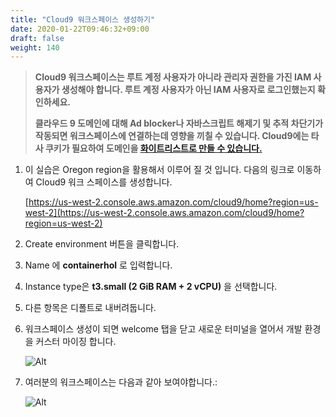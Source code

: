 ```yaml
---
title: "Cloud9 워크스페이스 생성하기"
date: 2020-01-22T09:46:32+09:00
draft: false
weight: 140
---
```


> **Cloud9 워크스페이스는 루트 계정 사용자가 아니라 관리자 권한을 가진 IAM 사용자가 생성해야 합니다. 루트 계정 사용자가 아닌 IAM 사용자로 로그인했는지 확인하세요.**
>
> **클라우드 9 도메인에 대해 Ad blocker나 자바스크립트 해제기 및 추적 차단기가 작동되면 워크스페이스에 연결하는데 영향을 끼칠 수 있습니다. Cloud9에는 타사 쿠키가 필요하여 도메인을 [화이트리스트로 만들 수 있습니다.](https://docs.aws.amazon.com/cloud9/latest/user-guide/troubleshooting.html#troubleshooting-env-loading)**

1. 이 실습은 Oregon region을 활용해서 이루어 질 것 입니다. 다음의 링크로 이동하여 Cloud9 워크 스페이스를 생성합니다.

    [https://us-west-2.console.aws.amazon.com/cloud9/home?region=us-west-2](https://us-west-2.console.aws.amazon.com/cloud9/home?region=us-west-2)

2. Create environment 버튼을 클릭합니다.
3. Name 에 **containerhol** 로 입력합니다. 
4. Instance type은 **t3.small (2 GiB RAM + 2 vCPU)** 을 선택합니다.
5. 다른 항목은 디폴트로 내버려둡니다.
6. 워크스페이스 생성이 되면 welcome 탭을 닫고 새로운 터미널을 열어서 개발 환경을 커스터 마이징 합니다.

     ![Alt](/images/cloud9/c9before.png "cloud9 before")

7. 여러분의 워크스페이스는 다음과 같아 보여야합니다.:

     ![Alt](/images/cloud9/c9after.png "cloud9 afters")

